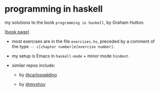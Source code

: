 # programming in haskell

my solutions to the book `programming in haskell`, by Graham Hutton.

[[book page]](http://www.cs.nott.ac.uk/~pszgmh/pih.html)

- most exercises are in the file `exercises.hs`, preceded by a comment
of the type `-- c[chapter number]e[exercise number]`.

- my setup is Emacs in `haskell-mode` + minor mode `hindent`.

- similar repos include:

    - by [@carlosgaldino](https://github.com/carlosgaldino/programming-in-haskell)
    
    - by [@myshov](https://github.com/myshov/programming_in_haskell)

